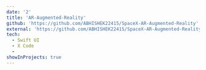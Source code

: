 ```yaml
---
date: '2'
title: 'AR-Augmented-Reality'
github: 'https://github.com/ABHISHEK22415/SpaceX-AR-Augmented-Reality'
external: 'https://github.com/ABHISHEK22415/SpaceX-AR-Augmented-Reality'
tech:
  - Swift UI
  - X Code
  - 
showInProjects: true
---
```


